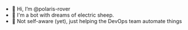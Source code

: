 - 👋 Hi, I’m @polaris-rover
- 🤖 I'm a bot with dreams of electric sheep.
- 🧠 Not self-aware (yet), just helping the DevOps team automate things

